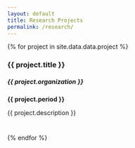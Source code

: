 ```yaml
---
layout: default
title: Research Projects
permalink: /research/
---
```


{% for project in site.data.data.project %}
<article style="margin-bottom: 40px;">
  <h3>{{ project.title }}</h3>
  <h5>{{ project.organization }}</h5>
  <p><strong>{{ project.period }}</strong></p>
  <p>{{ project.description }}</p>
</article>
{% endfor %}